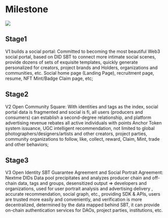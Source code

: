 # Milestone

<img class='rounded-lg' src='https://ph-files.imgix.net/76ccae54-5df9-47e9-9e3d-0cd65fe5b27a.png' />

## Stage1

<p>V1 builds a social portal: Committed to becoming the most beautiful Web3 social portal, based on DID SBT to connect more intimate social scenes, provide dozens of sets of exquisite templates, quickly generate personalized for creators, project brands and Holders, organizations and communities, etc. Social home page (Landing Page), recruitment page, resume, NFT Mint/Badge Claim page, etc;</p>

## Stage2

<p>V2 Open Community Square: With identities and tags as the index, social portal data is fragmented and social is fi, all users (producers and consumers) can establish a second-degree relationship, and platform advertising revenue rebates all active individuals with points Anchor Token system issuance, UGC intelligent recommendation, not limited to global photographers/designers/artists and other creators, project parties, community organizations to follow, like, collect, reward, Claim, Mint, trade and other behaviors;</p>

## Stage3

<p>V3 Open Identity SBT Guarantee Agreement and Social Portrait Agreement: Nextme DIDs Data pool precipitates and analyzes producer chain and off-chain data, tags and groups, desensitized output => developers and organizations, used for user portrait analysis and advertising delivery , accurate recommendation, social graph, etc., providing SDK & APIs, users are trusted more easily and conveniently, and verification is more decentralized, determined by the data mapped behind SBT, it can provide on-chain authentication services for DAOs, project parties, institutions, etc.</p>
